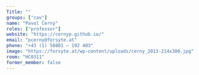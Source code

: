 ```yaml
---
Title: ""
groups: ["cav"]
name: "Pavol Černý"
roles: ["professor"]
website: "https://cernyp.github.io/"
email: "pcerny@forsyte.at"
phone: "+43 (1) 58801 – 192 403"
image: "https://forsyte.at/wp-content/uploads/cerny_2013-214x300.jpg"
room: "HC0311"
former_member: false
---
```


<!--
Your custom content goes here.
-->